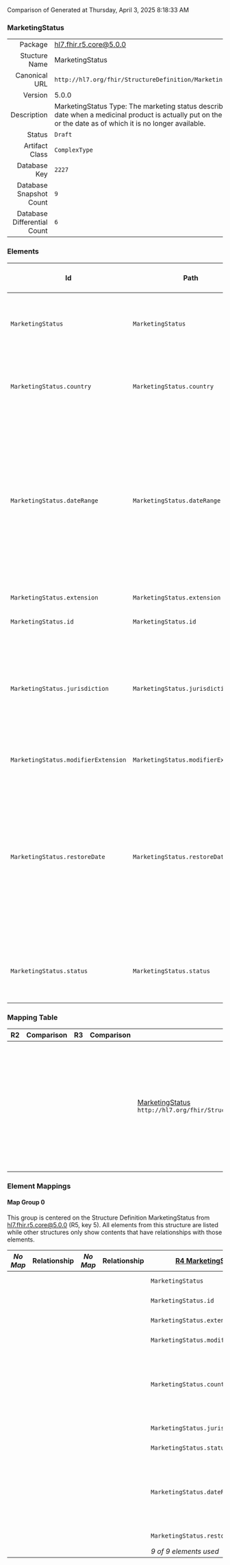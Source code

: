 Comparison of 
Generated at Thursday, April 3, 2025 8:18:33 AM

### MarketingStatus

|      |     |
| ---: | --- |
| Package | hl7.fhir.r5.core@5.0.0 |
| Stucture Name | MarketingStatus |
| Canonical URL | `http://hl7.org/fhir/StructureDefinition/MarketingStatus` |
| Version | 5.0.0 |
| Description | MarketingStatus Type: The marketing status describes the date when a medicinal product is actually put on the market or the date as of which it is no longer available. |
| Status | `Draft` |
| Artifact Class | `ComplexType` |
| Database Key | `2227` |
| Database Snapshot Count | `9` |
| Database Differential Count | `6` |

### Elements

| Id | Path | Name | Base Path | Short | Cardinality | Collated Type | Binding Strength | Binding Value Set |
| -- | ---- | ---- | --------- | ----- | ----------- | ------------- | ---------------- | ----------------- |
| `MarketingStatus` | `MarketingStatus` | `MarketingStatus` | MarketingStatus | The marketing status describes the date when a medicinal product is actually put on the market or the date as of which it is no longer available | 0..* | MarketingStatus |  |  |
| `MarketingStatus.country` | `MarketingStatus.country` | `country` | MarketingStatus.country | The country in which the marketing authorization has been granted shall be specified It should be specified using the ISO 3166 ‑ 1 alpha-2 code elements | 0..1 | CodeableConcept |  |  |
| `MarketingStatus.dateRange` | `MarketingStatus.dateRange` | `dateRange` | MarketingStatus.dateRange | The date when the Medicinal Product is placed on the market by the Marketing Authorization Holder (or where applicable, the manufacturer/distributor) in a country and/or jurisdiction shall be provided A complete date consisting of day, month and year shall be specified using the ISO 8601 date format NOTE “Placed on the market” refers to the release of the Medicinal Product into the distribution chain | 0..1 | Period |  |  |
| `MarketingStatus.extension` | `MarketingStatus.extension` | `extension` | Element.extension | Additional content defined by implementations | 0..* | Extension |  |  |
| `MarketingStatus.id` | `MarketingStatus.id` | `id` | Element.id | Unique id for inter-element referencing | 0..1 | id |  |  |
| `MarketingStatus.jurisdiction` | `MarketingStatus.jurisdiction` | `jurisdiction` | MarketingStatus.jurisdiction | Where a Medicines Regulatory Agency has granted a marketing authorization for which specific provisions within a jurisdiction apply, the jurisdiction can be specified using an appropriate controlled terminology The controlled term and the controlled term identifier shall be specified | 0..1 | CodeableConcept |  |  |
| `MarketingStatus.modifierExtension` | `MarketingStatus.modifierExtension` | `modifierExtension` | BackboneType.modifierExtension | Extensions that cannot be ignored even if unrecognized | 0..* | Extension |  |  |
| `MarketingStatus.restoreDate` | `MarketingStatus.restoreDate` | `restoreDate` | MarketingStatus.restoreDate | The date when the Medicinal Product is placed on the market by the Marketing Authorization Holder (or where applicable, the manufacturer/distributor) in a country and/or jurisdiction shall be provided A complete date consisting of day, month and year shall be specified using the ISO 8601 date format NOTE “Placed on the market” refers to the release of the Medicinal Product into the distribution chain | 0..1 | dateTime |  |  |
| `MarketingStatus.status` | `MarketingStatus.status` | `status` | MarketingStatus.status | This attribute provides information on the status of the marketing of the medicinal product See ISO/TS 20443 for more information and examples | 1..1 | CodeableConcept |  |  |
### Mapping Table

| R2 | Comparison | R3 | Comparison | R4 | Comparison | R4B | Comparison | R5
| --- | --- | --- | --- | --- | --- | --- | --- | ---
| | | | | [MarketingStatus](/docs/R4/ComplexTypes/MarketingStatus.md)<br/> `http://hl7.org/fhir/StructureDefinition/MarketingStatus\|4.0.1` | →→→→→→→<br/>`Equivalent`<br/>- DBKey: `1349`<br/>- Reviewed: `n/a`<br/>- By: `n/a`<br/>→→→→→→→<hr/>←←←←←←←<br/>`Equivalent`<br/>- DBKey: `1350`<br/>- Reviewed: `n/a`<br/>- By: `n/a`<br/>←←←←←←←| [MarketingStatus](/docs/R4B/ComplexTypes/MarketingStatus.md)<br/> `http://hl7.org/fhir/StructureDefinition/MarketingStatus\|4.3.0` | →→→→→→→<br/>`Equivalent`<br/>- DBKey: `1653`<br/>- Reviewed: `n/a`<br/>- By: `n/a`<br/>→→→→→→→<hr/>←←←←←←←<br/>`Equivalent`<br/>- DBKey: `1654`<br/>- Reviewed: `n/a`<br/>- By: `n/a`<br/>←←←←←←←| [MarketingStatus](/docs/R5/ComplexTypes/MarketingStatus.md)<br/> `http://hl7.org/fhir/StructureDefinition/MarketingStatus\|5.0.0` 

### Element Mappings


#### Map Group 0

This group is centered on the Structure Definition MarketingStatus from hl7.fhir.r5.core@5.0.0 (R5, key 5).
All elements from this structure are listed while other structures only show contents that have relationships with those elements.

| *No Map* | Relationship | *No Map* | Relationship | [R4 MarketingStatus](/docs/R4/ComplexTypes/MarketingStatus.md)| Relationship | [R4B MarketingStatus](/docs/R4B/ComplexTypes/MarketingStatus.md)| Relationship | R5 MarketingStatus
| --- | --- | --- | --- | --- | --- | --- | --- | ---
| | | | | `MarketingStatus`| _Equivalent_<br/>(21027/21028)| `MarketingStatus`| _Equivalent_<br/>(36138/36139)| **`MarketingStatus`**
| | | | | `MarketingStatus.id`| _Equivalent_<br/>(21029/21030)| `MarketingStatus.id`| _Equivalent_<br/>(36140/36141)| **`MarketingStatus.id`**
| | | | | `MarketingStatus.extension`| _Equivalent_<br/>(21031/21032)| `MarketingStatus.extension`| _Equivalent_<br/>(36142/36143)| **`MarketingStatus.extension`**
| | | | | `MarketingStatus.modifierExtension`| _Equivalent_<br/>(21033/21034)| `MarketingStatus.modifierExtension`| _Equivalent_<br/>(36144/36145)| **`MarketingStatus.modifierExtension`**
| | | | | `MarketingStatus.country`| →→→→ _Equivalent_ →→→→ <br/>(21035)<hr/>←←←← _SourceIsNarrowerThanTarget_ ←←←← <br/>(21036)| `MarketingStatus.country`| _Equivalent_<br/>(36146/36147)| **`MarketingStatus.country`**
| | | | | `MarketingStatus.jurisdiction`| _Equivalent_<br/>(21037/21038)| `MarketingStatus.jurisdiction`| _Equivalent_<br/>(36148/36149)| **`MarketingStatus.jurisdiction`**
| | | | | `MarketingStatus.status`| _Equivalent_<br/>(21039/21040)| `MarketingStatus.status`| _Equivalent_<br/>(36150/36151)| **`MarketingStatus.status`**
| | | | | `MarketingStatus.dateRange`| →→→→ _Equivalent_ →→→→ <br/>(21041)<hr/>←←←← _SourceIsNarrowerThanTarget_ ←←←← <br/>(21042)| `MarketingStatus.dateRange`| _Equivalent_<br/>(36152/36153)| **`MarketingStatus.dateRange`**
| | | | | `MarketingStatus.restoreDate`| _Equivalent_<br/>(21043/21044)| `MarketingStatus.restoreDate`| _Equivalent_<br/>(36154/36155)| **`MarketingStatus.restoreDate`**
| | | | | *9 of 9 elements used* | | *9 of 9 elements used* | | *9 of 9 elements used* 

